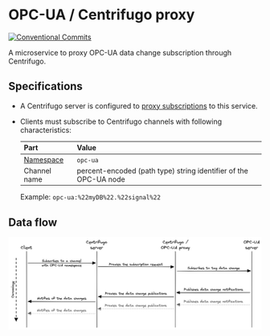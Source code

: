 # OPC-UA / Centrifugo proxy

[![Conventional Commits](https://img.shields.io/badge/Conventional%20Commits-1.0.0-yellow.svg)](https://conventionalcommits.org)

A microservice to proxy OPC-UA data change subscription through Centrifugo.

## Specifications

[1]: https://centrifugal.dev/docs/server/proxy#subscribe-proxy
[2]: https://centrifugal.dev/docs/server/channels#channel-namespaces

* A Centrifugo server is configured to [proxy subscriptions][1] to this service.
* Clients must subscribe to Centrifugo channels with following characteristics:

  | Part           | Value                                                            |
  | -------------- | ---------------------------------------------------------------- |
  | [Namespace][2] | `opc-ua`                                                         |
  | Channel name   | percent-encoded (path type) string identifier of the OPC-UA node |

  Example: `opc‑ua:%22myDB%22.%22signal%22`

## Data flow

![Data flow](/assets/data_flow.png)
